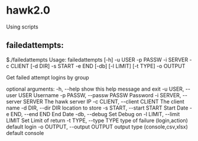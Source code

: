 hawk2.0
=======

Using scripts

<h2>failedattempts:</h2>
   $./failedattempts
   Usage: failedattempts [-h] -u USER -p PASSW -i SERVER -c CLIENT 
                         [-d DIR] -s START -e END [-db] [-l LIMIT]
                         [-t TYPE] -o OUTPUT

   Get failed attempt logins by group

   optional arguments:
          -h, --help            show this help message and exit
          -u USER, --user USER  Username
          -p PASSW, --passw PASSW
                        Password
          -i SERVER, --server SERVER
                        The hawk server IP
          -c CLIENT, --client CLIENT
                        The client name
          -d DIR, --dir DIR     location to store
          -s START, --start START
                        Start Date
          -e END, --end END     End Date
          -db, --debug          Set Debug on
          -l LIMIT, --limit LIMIT
                        Set Limit of return
          -t TYPE, --type TYPE  type of failure (login,action) default login
          -o OUTPUT, --output OUTPUT
                        output type (console,csv,xlsx) default console
     
